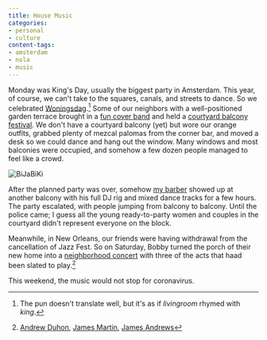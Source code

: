 ```yaml
---
title: House Music
categories:
- personal
- culture
content-tags:
- amsterdam
- nola
- music
---
```


Monday was King's Day, usually the biggest party in Amsterdam. This year, of course, we can't take to the squares, canals, and streets to dance. So we celebrated [Woningsdag](https://twitter.com/AmsterdamNL/status/1253958964892569600).[^woning] Some of our neighbors with a well-positioned garden terrace brought in a [fun cover band](https://soundcloud.com/user-832233798) and held a [courtyard balcony festival](https://www.facebook.com/Bijabikiburen/). We don't have a courtyard balcony (yet) but wore our orange outfits, grabbed plenty of mezcal palomas from the corner bar, and moved a desk so we could dance and hang out the window. Many windows and most balconies were occupied, and somehow a few dozen people managed to feel like a crowd.

[^woning]: The pun doesn't translate well, but it's as if _livingroom_ rhymed with _king_.

![BiJaBiKi](/media/2020-04/oranje-binnentuin.jpeg)

After the planned party was over, somehow [my barber](https://partyflock.nl/artist/97950:Nass-Mea) showed up at another balcony with his full DJ rig and mixed dance tracks for a few hours. The party escalated, with people jumping from balcony to balcony. Until the police came; I guess all the young ready-to-party women and couples in the courtyard didn't represent everyone on the block.

Meanwhile, in New Orleans, our friends were having withdrawal from the cancellation of Jazz Fest. So on Saturday, Bobby turned the porch of their new home into a [neighborhood concert](https://www.instagram.com/p/B_avuSFFo8yZ7aJWA4BQHoaZc8gk4pLTTA-DG40/) with three of the acts that haad been slated to play.[^jazz]

[^jazz]: [Andrew Duhon](https://www.andrewduhon.com/), [James Martin](http://www.jamesmartinmusic.com/), [James Andrews](https://en.wikipedia.org/wiki/James_Andrews_(musician))

This weekend, the music would not stop for coronavirus.
